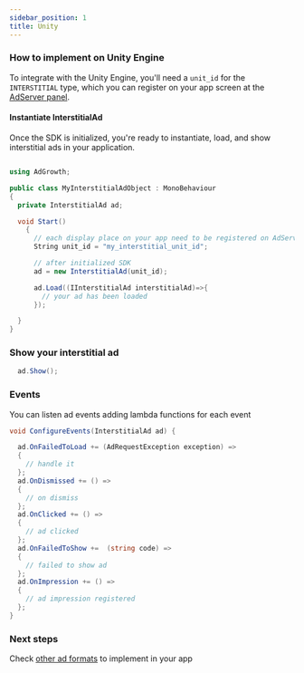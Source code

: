 ```yaml
---
sidebar_position: 1
title: Unity
---
```


### How to implement on Unity Engine

To integrate with the Unity Engine, you'll need a `unit_id` for the `INTERSTITIAL` type, which you can register on your app screen at the [AdServer panel](https://adserver.adgrowth.com/mfe-apps/apps).

#### Instantiate InterstitialAd

Once the SDK is initialized, you're ready to instantiate, load, and show interstitial ads in your application.

```csharp

using AdGrowth;

public class MyInterstitialAdObject : MonoBehaviour
{
  private InterstitialAd ad;

  void Start()
    {
      // each display place on your app need to be registered on AdServer Panel.
      String unit_id = "my_interstitial_unit_id";

      // after initialized SDK
      ad = new InterstitialAd(unit_id);

      ad.Load((IInterstitialAd interstitialAd)=>{
        // your ad has been loaded
      });

  }
}
```

### Show your interstitial ad

```csharp
  ad.Show();
```

### Events
You can listen ad events adding lambda functions for each event

```csharp
void ConfigureEvents(InterstitialAd ad) {

  ad.OnFailedToLoad += (AdRequestException exception) =>
  {
    // handle it
  };
  ad.OnDismissed += () =>
  {
    // on dismiss
  };
  ad.OnClicked += () =>
  {
    // ad clicked
  };
  ad.OnFailedToShow +=  (string code) =>
  {
    // failed to show ad
  };
  ad.OnImpression += () =>
  {
    // ad impression registered
  };
}
```

### Next steps

Check [other ad formats](../../usage/) to implement in your app
